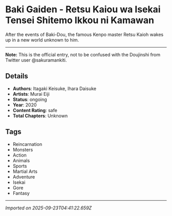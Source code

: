 # Baki Gaiden - Retsu Kaiou wa Isekai Tensei Shitemo Ikkou ni Kamawan

After the events of Baki-Dou, the famous Kenpo master Retsu Kaioh wakes up in a new world unknown to him.
___
**Note:** This is the official entry, not to be confused with the Doujinshi from Twitter user @sakuramankiti.

## Details
- **Authors**: Itagaki Keisuke, Ihara Daisuke
- **Artists**: Murai Eiji
- **Status**: ongoing
- **Year**: 2020
- **Content Rating**: safe
- **Total Chapters**: Unknown

## Tags
- Reincarnation
- Monsters
- Action
- Animals
- Sports
- Martial Arts
- Adventure
- Isekai
- Gore
- Fantasy

---
*Imported on 2025-09-23T04:41:22.659Z*
